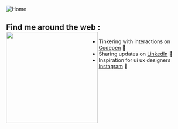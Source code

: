![Home](https://user-images.githubusercontent.com/86073690/189526556-e1a23b4e-52ed-4542-a7eb-50acdbca57fa.png)

## Find me around the web : <a href="https://github.com/sponsors/M0nica"><img align="left" width="250" height="250" src="https://user-images.githubusercontent.com/86073690/152995018-8f7e93cc-054c-4dae-9de8-7c40e341153a.gif"></a>

- Tinkering with interactions on <a href="https://codepen.io/NavindaFernando"> Codepen</a> 🏓
- Sharing updates on <a href="https://www.linkedin.com/in/.../">LinkedIn</a> 💼
- Inspiration for ui ux designers <a href="https://www.instagram.com/uiux.lk/">Instagram</a> 💼
